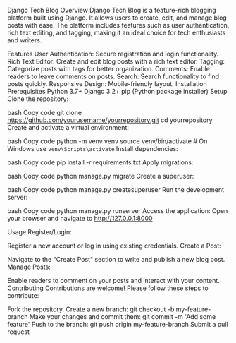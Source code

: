 Django Tech Blog
Overview
Django Tech Blog is a feature-rich blogging platform built using Django. It allows users to create, edit, and manage blog posts with ease. The platform includes features such as user authentication, rich text editing, and tagging, making it an ideal choice for tech enthusiasts and writers.

Features
User Authentication: Secure registration and login functionality.
Rich Text Editor: Create and edit blog posts with a rich text editor.
Tagging: Categorize posts with tags for better organization.
Comments: Enable readers to leave comments on posts.
Search: Search functionality to find posts quickly.
Responsive Design: Mobile-friendly layout.
Installation
Prerequisites
Python 3.7+
Django 3.2+
pip (Python package installer)
Setup
Clone the repository:

bash
Copy code
git clone https://github.com/yourusername/yourrepository.git
cd yourrepository
Create and activate a virtual environment:

bash
Copy code
python -m venv venv
source venv/bin/activate  # On Windows use `venv\Scripts\activate`
Install dependencies:

bash
Copy code
pip install -r requirements.txt
Apply migrations:

bash
Copy code
python manage.py migrate
Create a superuser:

bash
Copy code
python manage.py createsuperuser
Run the development server:

bash
Copy code
python manage.py runserver
Access the application:
Open your browser and navigate to http://127.0.0.1:8000

Usage
Register/Login:

Register a new account or log in using existing credentials.
Create a Post:

Navigate to the "Create Post" section to write and publish a new blog post.
Manage Posts:


Enable readers to comment on your posts and interact with your content.
Contributing
Contributions are welcome! Please follow these steps to contribute:

Fork the repository.
Create a new branch: git checkout -b my-feature-branch
Make your changes and commit them: git commit -m 'Add some feature'
Push to the branch: git push origin my-feature-branch
Submit a pull request
